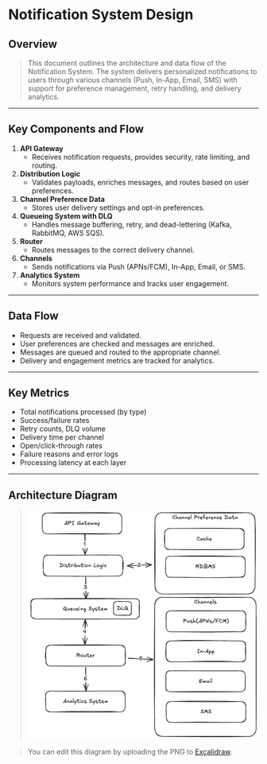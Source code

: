 # Notification System Design

## Overview

> This document outlines the architecture and data flow of the Notification System. The system delivers personalized notifications to users through various channels (Push, In-App, Email, SMS) with support for preference management, retry handling, and delivery analytics.

---

## Key Components and Flow

1. **API Gateway**
   - Receives notification requests, provides security, rate limiting, and routing.
2. **Distribution Logic**
   - Validates payloads, enriches messages, and routes based on user preferences.
3. **Channel Preference Data**
   - Stores user delivery settings and opt-in preferences.
4. **Queueing System with DLQ**
   - Handles message buffering, retry, and dead-lettering (Kafka, RabbitMQ, AWS SQS).
5. **Router**
   - Routes messages to the correct delivery channel.
6. **Channels**
   - Sends notifications via Push (APNs/FCM), In-App, Email, or SMS.
7. **Analytics System**
   - Monitors system performance and tracks user engagement.

---

## Data Flow

- Requests are received and validated.
- User preferences are checked and messages are enriched.
- Messages are queued and routed to the appropriate channel.
- Delivery and engagement metrics are tracked for analytics.

---

## Key Metrics

- Total notifications processed (by type)
- Success/failure rates
- Retry counts, DLQ volume
- Delivery time per channel
- Open/click-through rates
- Failure reasons and error logs
- Processing latency at each layer

---

## Architecture Diagram

> ![Notification System](NotificationSystem.excalidraw.png)

> You can edit this diagram by uploading the PNG to [Excalidraw](https://excalidraw.com).
